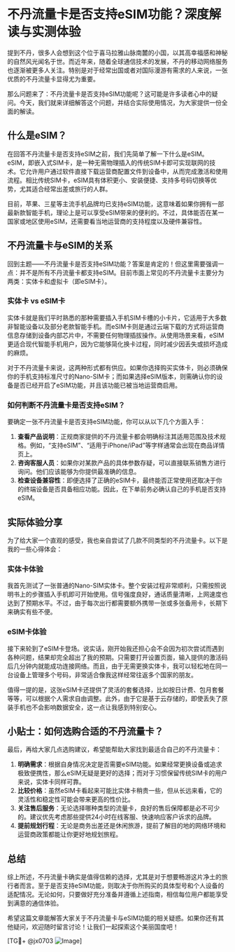 # 不丹流量卡是否支持eSIM功能？深度解读与实测体验

提到不丹，很多人会想到这个位于喜马拉雅山脉南麓的小国，以其高幸福感和神秘的自然风光闻名于世。而近年来，随着全球通信技术的发展，不丹的移动网络服务也逐渐被更多人关注。特别是对于经常出国或者对国际漫游有需求的人来说，一张优质的不丹流量卡显得尤为重要。

那么问题来了：不丹流量卡是否支持eSIM功能呢？这可能是许多读者心中的疑问。今天，我们就来详细解答这个问题，并结合实际使用情况，为大家提供一份全面的解读。

## 什么是eSIM？

在回答不丹流量卡是否支持eSIM之前，我们先简单了解一下什么是eSIM。eSIM，即嵌入式SIM卡，是一种无需物理插入的传统SIM卡即可实现联网的技术。它允许用户通过软件直接下载运营商配置文件到设备中，从而完成激活和使用流程。相比传统SIM卡，eSIM具有体积更小、安装便捷、支持多号码切换等优势，尤其适合经常出差或旅行的人群。

目前，苹果、三星等主流手机品牌均已支持eSIM功能，这意味着如果你拥有一部最新款智能手机，理论上是可以享受eSIM带来的便利的。不过，具体能否在某一国家或地区使用eSIM，还需要看当地运营商的支持程度以及硬件兼容性。

## 不丹流量卡与eSIM的关系

回到主题——不丹流量卡是否支持eSIM功能？答案是肯定的！但这里需要强调一点：并不是所有不丹流量卡都支持eSIM。目前市面上常见的不丹流量卡主要分为两类：实体卡和虚拟卡（即eSIM卡）。

### 实体卡 vs eSIM卡

实体卡就是我们平时熟悉的那种需要插入手机SIM卡槽的小卡片，它适用于大多数非智能设备以及部分老款智能手机。而eSIM卡则是通过云端下载的方式将运营商信息存储到设备内部芯片中，不需要任何物理插拔操作。从使用场景来看，eSIM更适合现代智能手机用户，因为它能够简化换卡过程，同时减少因丢失或损坏造成的麻烦。

对于不丹流量卡来说，这两种形式都有供应。如果你选择购买实体卡，则必须确保你的手机支持标准尺寸的Nano-SIM卡；而如果选择eSIM版本，则需确认你的设备是否已经开启了eSIM功能，并且该功能已被当地运营商启用。

### 如何判断不丹流量卡是否支持eSIM？

要确定一张不丹流量卡是否支持eSIM功能，你可以从以下几个方面入手：

1. **查看产品说明**：正规商家提供的不丹流量卡都会明确标注其适用范围及技术规格。例如，“支持eSIM”、“适用于iPhone/iPad”等字样通常会出现在商品详情页上。
2. **咨询客服人员**：如果你对某款产品的具体参数存疑，可以直接联系销售方进行询问。他们应该能够为你提供最准确的信息。
3. **检查设备兼容性**：即便选择了正确的eSIM卡，最终能否正常使用还取决于你的终端设备是否具备相应功能。因此，在下单前务必确认自己的手机是否支持eSIM。

## 实际体验分享

为了给大家一个直观的感受，我也亲自尝试了几款不同类型的不丹流量卡。以下是我的一些心得体会：

### 实体卡体验

我首先测试了一张普通的Nano-SIM实体卡。整个安装过程非常顺利，只需按照说明书上的步骤插入手机即可开始使用。信号强度良好，通话质量清晰，上网速度也达到了预期水平。不过，由于每次出行都需要额外携带一张或多张备用卡，长期下来确实有些不便。

### eSIM卡体验

接下来轮到了eSIM卡登场。说实话，刚开始我还担心会不会因为初次尝试而遇到各种问题，结果却完全超出了我的预期。只需要打开设置页面，输入提供的激活码后几分钟内就能成功连接网络。而且，由于无需更换实体卡，我可以轻松地在同一台设备上管理多个号码，非常适合像我这样经常往返多个国家的朋友。

值得一提的是，这张eSIM卡还提供了灵活的套餐选择，比如按日计费、包月套餐等等，可以根据个人需求自由调整。此外，由于它是基于云存储的，即使丢失了原装手机也不会影响数据安全，这一点让我感到特别安心。

## 小贴士：如何选购合适的不丹流量卡？

最后，再给大家几点选购建议，希望能帮助大家找到最适合自己的不丹流量卡：

1. **明确需求**：根据自身情况决定是否需要eSIM功能。如果经常更换设备或追求极致便携性，那么eSIM无疑是更好的选择；而对于习惯保留传统SIM卡的用户来说，实体卡同样可靠。
2. **比较价格**：虽然eSIM卡看起来可能比实体卡稍贵一些，但从长远来看，它的灵活性和稳定性可能会带来更高的性价比。
3. **关注售后服务**：无论选择哪种类型的流量卡，良好的售后保障都是必不可少的。建议优先考虑那些提供24小时在线客服、快速响应客户诉求的品牌。
4. **提前规划行程**：无论是商务出差还是休闲旅游，提前了解目的地的网络环境和运营商政策都能让你更好地规划旅程。

## 总结

综上所述，不丹流量卡确实是值得信赖的选择，尤其是对于想要畅游这片净土的旅行者而言。至于是否支持eSIM功能，则取决于你所购买的具体型号和个人设备的适配情况。无论如何，只要做好充分准备并遵循上述指南，相信每位用户都能享受到满意的通信体验。

希望这篇文章能解答大家关于不丹流量卡与eSIM功能的相关疑惑。如果你还有其他疑问，欢迎随时留言讨论！让我们一起探索这个美丽国度吧！

[TG💪+ @jx0703 ![Image](https://github.com/user-attachments/assets/dbca1d08-cadb-493c-b0ec-ad6f7a83f270)]